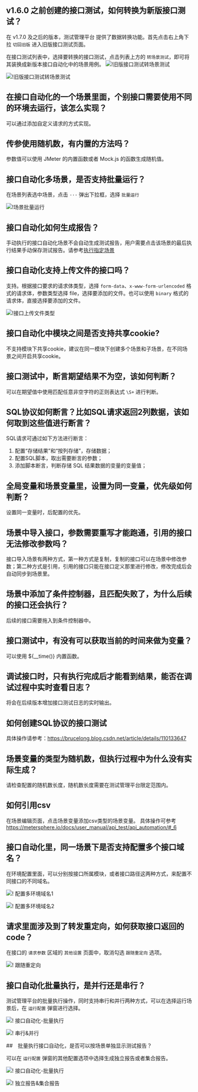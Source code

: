 ## v1.6.0 之前创建的接口测试，如何转换为新版接口测试？

在 v1.7.0 及之后的版本，测试管理平台 提供了数据转换功能。首先点击右上角下拉 `切回旧版` 进入旧版接口测试页面。

在接口测试列表中，选择要转换的接口测试，点击列表上方的 `转场景测试`，即可将其装换成新版本接口自动化中的场景用例。
![!旧版接口测试转场景测试](../img/faq/旧版接口测试转场景测试1.png)

![!旧版接口测试转场景测试](../img/faq/旧版接口测试转场景测试2.png)

## 在接口自动化的一个场景里面，个别接口需要使用不同的环境去运行，该怎么实现？

可以通过添加自定义请求的方式实现。

## 传参使用随机数，有内置的方法吗？

参数值可以使用 JMeter 的内置函数或者 Mock.js 的函数生成随机值。

## 接口自动化多场景，是否支持批量运行？

在场景列表选中场景，点击 `···` 弹出下拉框，选择 `批量运行`

![!场景批量运行](../img/faq/场景批量运行.jpg)

## 接口自动化如何生成报告？

手动执行的接口自动化场景不会自动生成测试报告，用户需要点击该场景的最后执行结果手动保存测试报告。请参考[执行指定场景](/user_manual/api_test/api_automation/#_12)

## 接口自动化支持上传文件的接口吗？

支持。根据接口要求的请求体类型，选择 `form-data`、`x-www-form-urlencoded` 格式的请求体，参数类型选择 file，选择要添加的文件。也可以使用 `binary` 格式的请求体，直接选择要添加的文件。

![!接口上传文件类型](../img/faq/接口上传文件类型.jpg)

## 接口自动化中模块之间是否支持共享cookie?

不支持模块下共享cookie，建议在同一模块下创建多个场景和子场景，在不同场景之间开启共享cookie。

## 接口测试中，断言期望结果不为空，该如何判断？

可以在期望值中使用匹配任意非空字符的正则表达式 `\S+` 进行判断。

##  SQL协议如何断言？比如SQL请求返回2列数据，该如何取到这些值进行断言？

SQL请求可通过如下方法进行断言：

1. 配置“存储结果”和“按列存储”，存储数据； 
2. 配置SQL脚本，取出需要断言的参数； 
3. 添加脚本断言，判断存储 SQL 结果数据的变量的变量值；

## 全局变量和场景变量里，设置为同一变量，优先级如何判断？

设置同一变量时，后配置的优先。

## 场景中导入接口，参数需要重写才能跑通，引用的接口无法修改参数吗？

接口导入场景有两种方式，第一种方式是复制，复制的接口可以在场景中修改参数；第二种方式是引用，引用的接口只能在接口定义那里进行修改，修改完成后会自动同步到场景里。

## 场景中添加了条件控制器，且匹配失败了，为什么后续的接口还会执行？

后续的接口需要拖入到条件控制器中。

## 接口测试中，有没有可以获取当前的时间来做为变量？

可以使用 ${__time()} 内置函数。

## 调试接口时，只有执行完成后才能看到结果，能否在调试过程中实时查看日志？

将会在后续版本增加接口测试日志的实时输出。

## 如何创建SQL协议的接口测试

具体操作请参考：https://brucelong.blog.csdn.net/article/details/110133647

## 场景变量的类型为随机数，但执行过程中为什么没有实际生成？

请检查配置的随机数长度，随机数长度需要在测试管理平台限定范围内。

## 如何引用csv

在场景编辑页面，点击场景变量添加csv类型的场景变量。
具体操作可参考 https://metersphere.io/docs/user_manual/api_test/api_automation/#_6

## 接口自动化里，同一场景下是否支持配置多个接口域名？

在环境配置里面，可以分别按接口所属模块，或者接口路径这两种方式，来配置不同接口的不同域名。

![! 配置多环境域名1](../img/faq/配置多环境域名1.png)

![! 配置多环境域名2](../img/faq/配置多环境域名2.png)

##  请求里面涉及到了转发重定向，如何获取接口返回的code？

在接口的 `请求参数` 区域的 `其他设置` 页面中，取消勾选 `跟随重定向` 选项。

![! 跟随重定向](../img/faq/跟随重定向.png)

## 接口自动化批量执行，是并行还是串行？

测试管理平台的批量执行操作，同时支持串行和并行两种方式，可以在选择运行场景后，在 `运行配置` 弹窗进行选择。

![! 接口自动化-批量执行](../img/faq/接口自动化-批量执行.png)

![! 串行&并行](../img/faq/串行&并行.png)

##　批量执行接口自动化，是否可以按场景单独显示测试报告？

可以在 `运行配置` 弹窗的其他配置选项中选择生成独立报告或者集合报告。

![! 接口自动化-批量执行](../img/faq/接口自动化-批量执行.png)

![! 独立报告&集合报告](../img/faq/独立报告&集合报告.png)

